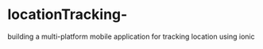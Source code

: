 # locationTracking-
building a multi-platform mobile application for tracking location using ionic  
